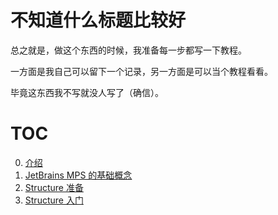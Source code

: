 # 不知道什么标题比较好

总之就是，做这个东西的时候，我准备每一步都写一下教程。

一方面是我自己可以留下一个记录，另一方面是可以当个教程看看。

毕竟这东西我不写就没人写了（确信）。

# TOC

0. [介绍](0000-Intro.md)
1. [JetBrains MPS 的基础概念](0001-Basics_Of_JetBrains_MPS.md)
2. [Structure 准备](0002-Structure-Preparation.md)
3. [Structure 入门](0003-Structure-Elementary.md)
